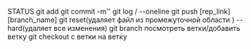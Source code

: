 STATUS
 git add
 git commit -m''
 git log / --oneline
 git push [rep_link] [branch_name]
 git reset(удаляет файл из промежуточной области ) --hard(удаляет все изменения)
  git branch посмотреть ветки/добавить ветку
  git checkout с ветки на ветку
  